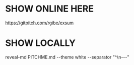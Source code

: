 # SHOW ONLINE HERE

https://gitpitch.com/rgibe/exsum

# SHOW LOCALLY

reveal-md PITCHME.md --theme white --separator "^\n---"
